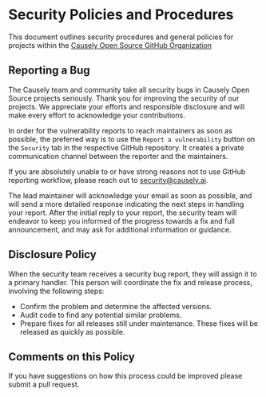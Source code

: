 # Security Policies and Procedures

This document outlines security procedures and general policies for 
projects within the [Causely Open Source GitHub Organization](https://github.com/causely-oss/)

## Reporting a Bug

The Causely team and community take all security bugs in
Causely Open Source projects seriously. Thank you for improving the security of
our projects. We appreciate your efforts and responsible disclosure and
will make every effort to acknowledge your contributions.

In order for the vulnerability reports to reach maintainers as soon as possible, 
the preferred way is to use the `Report a vulnerability` button on the `Security` tab
in the respective GitHub repository. It creates a private communication channel 
between the reporter and the maintainers.

If you are absolutely unable to or have strong reasons not to use GitHub reporting workflow, 
please reach out to security@causely.ai.

The lead maintainer will acknowledge your email as soon as possible, and will send a
more detailed response indicating the next steps in handling
your report. After the initial reply to your report, the security team will
endeavor to keep you informed of the progress towards a fix and full
announcement, and may ask for additional information or guidance.

## Disclosure Policy

When the security team receives a security bug report, they will assign it to a
primary handler. This person will coordinate the fix and release process,
involving the following steps:

- Confirm the problem and determine the affected versions.
- Audit code to find any potential similar problems.
- Prepare fixes for all releases still under maintenance. These fixes will be
  released as quickly as possible.

## Comments on this Policy

If you have suggestions on how this process could be improved please submit a
pull request.
